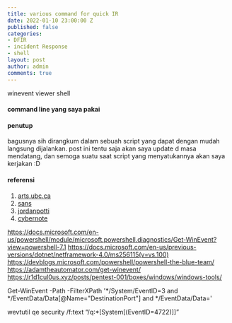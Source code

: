 ```yaml
---
title: various command for quick IR
date: 2022-01-10 23:00:00 Z
published: false
categories:
- DFIR
- incident Response
- shell
layout: post
author: admin
comments: true
---
```


winevent viewer shell
#### command line yang saya pakai


#### penutup

bagusnya sih dirangkum dalam sebuah script yang dapat dengan mudah langsung dijalankan.
post ini tentu saja akan saya update d masa mendatang, dan semoga suatu saat script yang menyatukannya akan saya kerjakan :D

#### referensi

1. [arts.ubc.ca](https://isit.arts.ubc.ca/how-to-locate-serial-number-of-computer/)
2. [sans](https://www.sans.org/blog/wmic-for-incident-response/)
3. [jordanpotti](https://jordanpotti.com/2017/01/20/basics-of-windows-incident-response/)
4. [cybernote](http://www.cybernote.net/index.php/2020/05/02/practical-incident-response-commands-wmic/)

https://docs.microsoft.com/en-us/powershell/module/microsoft.powershell.diagnostics/Get-WinEvent?view=powershell-7.1
https://docs.microsoft.com/en-us/previous-versions/dotnet/netframework-4.0/ms256115(v=vs.100)
https://devblogs.microsoft.com/powershell/powershell-the-blue-team/
https://adamtheautomator.com/get-winevent/
https://r1d1cul0us.xyz/posts/pentest-001/boxes/windows/windows-tools/


Get-WinEvent -Path <Path to Log> -FilterXPath '*/System/EventID=3 and */EventData/Data[@Name="DestinationPort"] and */EventData/Data=<Port>'

wevtutil qe security /f:text “/q:*[System[(EventID=4722)]]”
